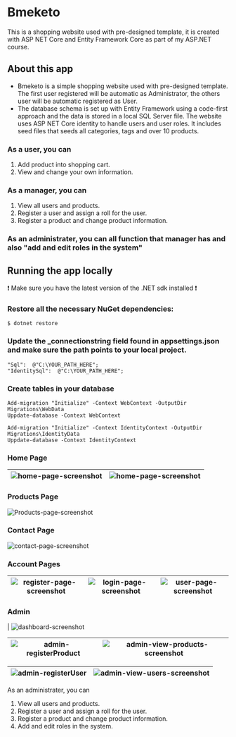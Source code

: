 # Bmeketo
This is a shopping website used with pre-designed template, it is created with ASP NET Core and Entity Framework Core as part of my ASP.NET course.

## About this app
- Bmeketo is a simple shopping website used with pre-designed template.
The first user registered will be automatic as Administrator, the others user will be automatic registered as User.
- The database schema is set up with Entity Framework using a code-first approach and the data is stored in a local SQL Server file. The website uses ASP NET Core identity to handle users and user roles. It includes seed files that seeds all categories, tags and over 10 products. 

### As a user, you can 
1. Add product into shopping cart.
2. View and change your own information.

### As a manager, you can 
1. View all users and products.
2. Register a user and assign a roll for the user.
3. Register a product and change product information.

### As an administrater, you can all function that manager has and also "add and edit roles in the system"




## Running the app locally
❗ Make sure you have the latest version of the .NET sdk installed ❗
### Restore all the necessary NuGet dependencies:
`$ dotnet restore`


### Update the _connectionstring field found in appsettings.json and make sure the path points to your local project.
```// TODO: Update this string to your local project path
"Sql":  @"C:\YOUR_PATH_HERE";
"IdentitySql":  @"C:\YOUR_PATH_HERE";
```

### Create tables in your database
```
Add-migration "Initialize" -Context WebContext -OutputDir Migrations\WebData
Uppdate-database -Context WebContext

Add-migration "Initialize" -Context IdentityContext -OutputDir Migrations\IdentityData
Uppdate-database -Context IdentityContext

```

### Home Page
| ![home-page-screenshot](Screenshots/home-1.png) | ![home-page-screenshot](Screenshots/home-2.png) |
|:---:|:---:|

### Products Page 
![Products-page-screenshot](Screenshots/allproduct.png) 

### Contact Page 
![contact-page-screenshot](Screenshots/contact-form.png) 

### Account Pages 
| ![register-page-screenshot](Screenshots/register-customer.png) | ![login-page-screenshot](Screenshots/login.png) |![user-page-screenshot](Screenshots/user-profile.png) |
|:---:|:---:|:---:|

### Admin

| ![dashboard-screenshot](Screenshots/admin-dashboard.png) 

| ![admin-registerProduct](Screenshots/admin-registerProduct.png) | ![admin-view-products-screenshot](Screenshots/admin-allProducts.png) |
|:---:|:---:|

| ![admin-registerUser](Screenshots/admin-registerUser.png) | ![admin-view-users-screenshot](Screenshots/admin-alluser.png) |
|:---:|:---:|

As an administrater, you can 
1. View all users and products.
2. Register a user and assign a roll for the user.
3. Register a product and change product information.
4. Add and edit roles in the system.



